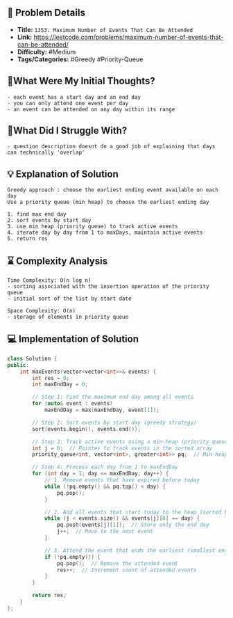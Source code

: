 ## 📝 Problem Details

- **Title:** `1353. Maximum Number of Events That Can Be Attended`
- **Link:** https://leetcode.com/problems/maximum-number-of-events-that-can-be-attended/
- **Difficulty:** #Medium 
- **Tags/Categories:** #Greedy #Priority-Queue

## 💭What Were My Initial Thoughts?

```
- each event has a start day and an end day 
- you can only attend one event per day 
- an event can be attended on any day within its range 
```

## 🤔What Did I Struggle With?

```
- question description doesnt do a good job of explaining that days can technically 'overlap'
```

## 💡 Explanation of Solution

```
Greedy approach : choose the earliest ending event available on each day
Use a priority queue (min heap) to choose the earliest ending day

1. find max end day
2. sort events by start day
3. use min heap (priority queue) to track active events
4. iterate day by day from 1 to maxDays, maintain active events
5. return res
```

## ⌛ Complexity Analysis

```
Time Complexity: O(n log n)
- sorting associated with the insertion operation of the priority queue 
- initial sort of the list by start date

Space Complexity: O(n)
- storage of elements in priority queue
```

## 💻 Implementation of Solution

```cpp
class Solution {
public:
    int maxEvents(vector<vector<int>>& events) {
        int res = 0;
        int maxEndDay = 0;

        // Step 1: Find the maximum end day among all events
        for (auto& event : events)
            maxEndDay = max(maxEndDay, event[1]);

        // Step 2: Sort events by start day (greedy strategy)
        sort(events.begin(), events.end());

        // Step 3: Track active events using a min-heap (priority queue)
        int j = 0;  // Pointer to track events in the sorted array
        priority_queue<int, vector<int>, greater<int>> pq;  // Min-heap to store event end days

        // Step 4: Process each day from 1 to maxEndDay
        for (int day = 1; day <= maxEndDay; day++) {
            // 1. Remove events that have expired before today
            while (!pq.empty() && pq.top() < day) {
                pq.pop();
            }

            // 2. Add all events that start today to the heap (sorted by end day)
            while (j < events.size() && events[j][0] == day) {
                pq.push(events[j][1]);  // Store only the end day
                j++;  // Move to the next event
            }

            // 3. Attend the event that ends the earliest (smallest end day)
            if (!pq.empty()) {
                pq.pop();  // Remove the attended event
                res++;  // Increment count of attended events
            }
        }

        return res;
    }
};
```
